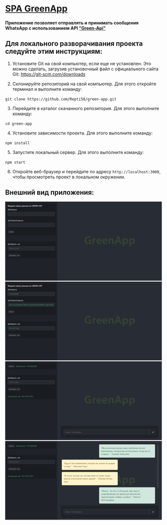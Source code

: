 # <a href ="https://repti58.github.io/green-app/"> SPA GreenApp </a>
#### Приложение позволяет отправлять и принимать сообщения WhatsApp с использованием API <a href="https://green-api.com/">"Green-Api"</a>

## Для локального разворачивания проекта следуйте этим инструкциям:

1. Установите Git на свой компьютер, если еще не установлен. Это можно сделать, загрузив установочный файл с официального сайта Git: https://git-scm.com/downloads

2. Склонируйте репозиторий на свой компьютер. Для этого откройте терминал и выполните команду:

`git clone https://github.com/Repti58/green-app.git`

3. Перейдите в каталог скачанного репозитория. Для этого выполните команду:

`cd green-app`

4. Установите зависимости проекта. Для этого выполните команду:

`npm install`

5. Запустите локальный сервер. Для этого выполните команду:

`npm start`

6. Откройте веб-браузер и перейдите по адресу `http://localhost:3000`, чтобы просмотреть проект в локальном окружении.

## Внешний вид приложения:
<img src="screenshots/green-app1.png">
<img src="screenshots/green-app2.png">
<img src="screenshots/green-app3.png">
<img src="screenshots/green-app4.png">
